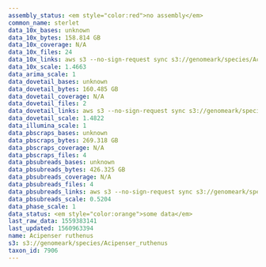 ```yaml
---
assembly_status: <em style="color:red">no assembly</em>
common_name: sterlet
data_10x_bases: unknown
data_10x_bytes: 158.814 GB
data_10x_coverage: N/A
data_10x_files: 24
data_10x_links: aws s3 --no-sign-request sync s3://genomeark/species/Acipenser_ruthenus/fAciRut3/genomic_data/10x/ .<br>
data_10x_scale: 1.4663
data_arima_scale: 1
data_dovetail_bases: unknown
data_dovetail_bytes: 160.485 GB
data_dovetail_coverage: N/A
data_dovetail_files: 2
data_dovetail_links: aws s3 --no-sign-request sync s3://genomeark/species/Acipenser_ruthenus/fAciRut3/genomic_data/dovetail/ .<br>
data_dovetail_scale: 1.4822
data_illumina_scale: 1
data_pbscraps_bases: unknown
data_pbscraps_bytes: 269.318 GB
data_pbscraps_coverage: N/A
data_pbscraps_files: 4
data_pbsubreads_bases: unknown
data_pbsubreads_bytes: 426.325 GB
data_pbsubreads_coverage: N/A
data_pbsubreads_files: 4
data_pbsubreads_links: aws s3 --no-sign-request sync s3://genomeark/species/Acipenser_ruthenus/fAciRut3/genomic_data/pacbio/ . --exclude "*scraps.bam*"<br>
data_pbsubreads_scale: 0.5204
data_phase_scale: 1
data_status: <em style="color:orange">some data</em>
last_raw_data: 1559383141
last_updated: 1560963394
name: Acipenser ruthenus
s3: s3://genomeark/species/Acipenser_ruthenus
taxon_id: 7906
---
```

